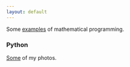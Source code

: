 ```yaml
---
layout: default
---
```




Some [examples](math_prog) of mathematical programming.


### Python


[Some](http://vlmeg.eu3.biz/#) of my photos.



<!--- 
[Some](vlmeg.eu3.biz) of my photos.
--->
<!--- 
[...](test)
--->


<!--- 
Check here original theme
https://github.com/pages-themes/cayman#usage
--->
